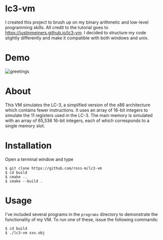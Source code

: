 # lc3-vm

I created this project to brush up on my binary arithmetic and low-level programming skills. All credit to the tutorial goes to https://justinmeiners.github.io/lc3-vm. I decided to structure my code slightly differently and make it compatible with both windows and unix. 

# Demo

![greetings](http://url/to/img.png)
# About

This VM simulates the LC-3, a simplified version of the x86 architecture which contains fewer instructions. It uses an array of 16-bit integers to simulate the 11 registers used in the LC-3. The main memory is simulated with an array of 65,536 16-bit integers, each of which corresponds to a single memory slot. 

# Installation
Open a terminal window and type
```
$ git clone https://github.com/ross-m/lc3-vm
$ cd build
$ cmake ..
$ cmake --build .
```

# Usage

I've included several programs in the ```programs``` directory to demonstrate the functionality of my VM. To run one of these, issue the following commands:
```
$ cd build
$ ./lc3-vm xxx.obj
```
